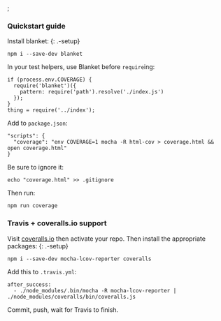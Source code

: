 ;

### Quickstart guide

Install blanket: {: .-setup}

    npm i --save-dev blanket

In your test helpers, use Blanket before `require`ing:

    if (process.env.COVERAGE) {
      require('blanket')({
        pattern: require('path').resolve('./index.js')
      });
    }
    thing = require('../index');

Add to `package.json`:

    "scripts": {
      "coverage": "env COVERAGE=1 mocha -R html-cov > coverage.html && open coverage.html"
    }

Be sure to ignore it:

    echo "coverage.html" >> .gitignore

Then run:

    npm run coverage

### Travis + coveralls.io support

Visit [coveralls.io](http://coveralls.io) then activate your repo. Then install the appropriate packages: {: .-setup}

    npm i --save-dev mocha-lcov-reporter coveralls

Add this to `.travis.yml`:

    after_success:
      - ./node_modules/.bin/mocha -R mocha-lcov-reporter | ./node_modules/coveralls/bin/coveralls.js

Commit, push, wait for Travis to finish.
